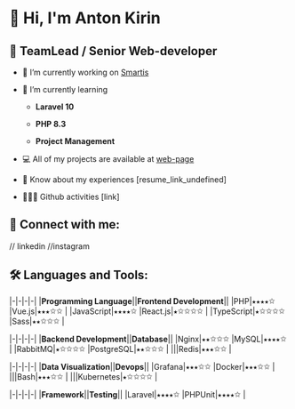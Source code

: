
# 👋 Hi, I'm Anton Kirin

## 🧟 TeamLead / Senior Web-developer

- 💼 I’m currently working on [Smartis](https://smartis.bi/)

- 🌱 I’m currently learning

    - **Laravel 10**

    - **PHP 8.3**

    - **Project Management**

- 💻 All of my projects are available at [web-page](https://kirin-bear.ru/works)

- 📄 Know about my experiences [resume_link_undefined]

- 🧑🏼‍💻 Github activities [link]

## 🔗 Connect with me:

// linkedin  //instagram



## 🛠️ Languages and Tools:


|-|-|-|-|
|**Programming Language**||**Frontend Development**||
|PHP|⭑⭑⭑⭑✩ |Vue.js|⭑⭑⭑✩✩ |
|JavaScript|⭑⭑⭑⭑✩ |React.js|⭑✩✩✩✩ |
|TypeScript|⭑✩✩✩✩ |Sass|⭑⭑✩✩✩ |



|-|-|-|-|
|**Backend Development**||**Database**||
|Nginx|⭑⭑✩✩✩ |MySQL|⭑⭑⭑⭑✩ |
|RabbitMQ|⭑✩✩✩✩ |PostgreSQL|⭑⭑✩✩✩ |
|||Redis|⭑⭑⭑✩✩ |



|-|-|-|-|
|**Data Visualization**||**Devops**||
|Grafana|⭑⭑⭑✩✩ |Docker|⭑⭑⭑✩✩ |
|||Bash|⭑⭑⭑✩✩ |
|||Kubernetes|⭑✩✩✩✩ |



|-|-|-|-|
|**Framework**||**Testing**||
|Laravel|⭑⭑⭑⭑✩ |PHPUnit|⭑⭑⭑⭑✩ |




